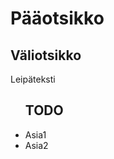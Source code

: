 <h1> Pääotsikko </h1>
<h2> Väliotsikko </h2>
<p> Leipäteksti </p>
<ul>
    <h2>TODO</h2>
    <li> Asia1 </li>
    <li> Asia2 </li>
</ul>

